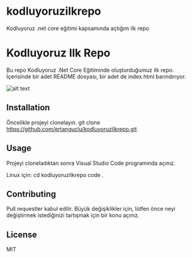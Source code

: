 # kodluyoruzilkrepo
Kodluyoruz .net core eğitimi kapsamında açtığım ilk repo
# Kodluyoruz Ilk Repo

Bu repo Kodluyoruz .Net Core Eğitiminde oluşturduğumuz ilk repo. İçerisinde bir adet README dosyası, bir adet de index.html barındırıyor.

![alt text](<kran görüntüsü 2024-05-09 132432.png>)

## Installation

Öncelikle projeyi clonelayın. 
git clone https://github.com/ertanguclu/kodluyoruzilkrepo.git


## Usage

Projeyi cloneladıktan sonra Visual Studio Code programında açınız.

Linux için:
cd kodluyoruzilkrepo 
code .


## Contributing

Pull requestler kabul edilir. Büyük değişiklikler için, lütfen önce neyi değiştirmek istediğinizi tartışmak için bir konu açınız.

## License

MIT


